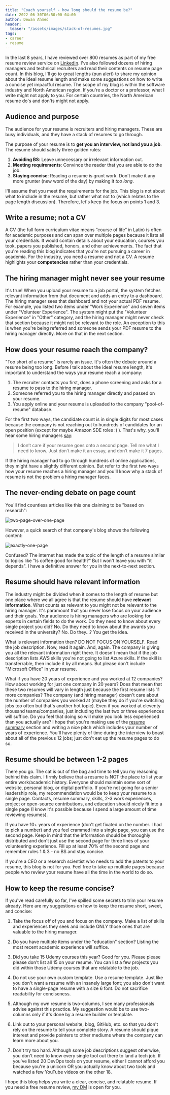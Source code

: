 ```yaml
---
title: "Coach yourself - how long should the resume be?"
date: 2022-06-30T06:50:00-04:00
author: Dewan Ahmed
header:
  teaser: "/assets/images/stack-of-resumes.jpg"
tags:
- career
- resume
---
```


In the last 8 years, I have reviewed over 800 resumes as part of my free resume review service on [LinkedIn](https://www.linkedin.com/in/diahmed/). I've also followed dozens of hiring managers and technical recruiters and read their contents on resume page count.  In this blog, I'll go to great lengths (pun alert) to share my opinion about the ideal resume length and make some suggestions on how to write a concise yet impactful resume. The scope of my blog is within the software industry and North American region. If you're a doctor or a professor, what I write might not apply to you. For certain countries, the North American resume do's and don'ts might not apply.

## Audience and purpose

The audience for your resume is recruiters and hiring managers. These are busy individuals, and they have a stack of resumes to go through. 

The purpose of your resume is to **get you an interview, not land you a job**. The resume should satisfy three golden rules:

1. **Avoiding BS**: Leave unnecessary or irrelevant information out.
2. **Meeting requirements**: Convince the reader that you are able to do the job.
3. **Staying concise**: Reading a resume is grunt work. Don't make it any more grunter (new word of the day) by making it *too long*.

I'll assume that you meet the requirements for the job. This blog is not about what to include in the resume, but rather what not to (which relates to the page length discussion). Therefore, let's keep the focus on points 1 and 3.

## Write a resume; not a CV

A CV (the full form curriculum vitae means “course of life” in Latin) is often for academic purposes and can span over multiple pages because it lists all your credentials. It would contain details about your education, courses you took, papers you published, honors, and other achievements. The fact that you're reading this blog indicates that you're not pursuing a career in academia. For the industry, you need a resume and not a CV. A resume highlights your **competencies** rather than your credentials.  

## The hiring manager might never see your resume

It's true! When you upload your resume to a job portal, the system fetches relevant information from that document and adds an entry to a dashboard. The hiring manager sees that dashboard and not your actual PDF resume. For example, you listed two items under "Work Experience" and seven items under "Volunteer Experience". The system might put the "Volunteer Experience" in "Other" category, and the hiring manager might never check that section because it might not be relevant to the role. An exception to this is when you're being referred and someone sends your PDF resume to the hiring manager directly. More on that in the next section. 

## How does your resume reach the company?

"Too short of a resume" is rarely an issue. It's often the debate around a resume being too long. Before I talk about the ideal resume length, it's important to understand the ways your resume reach a company:

1. The recruiter contacts you first, does a phone screening and asks for a resume to pass to the hiring manager.
2. Someone referred you to the hiring manager directly and passed on your resume.
3. You apply online and your resume is uploaded to the company "pool-of-resume" database. 

For the first two ways, the candidate count is in single digits for most cases because the company is not reaching out to hundreds of candidates for an open position (except for maybe Amazon SDE roles :) ). That's why. you'll hear some hiring managers [say](https://twitter.com/kvlly/status/1538900212034461696?s=20&t=qI-VH2HJsPXseSlNZ3b-Eg):

> I don’t care if your resume goes onto a second page. Tell me what I need to know. Just don’t make it an essay, and don’t make it 7 pages.

If the hiring manager had to go through hundreds of online applications, they might have a slightly different opinion. But refer to the first two ways how your resume reaches a hiring manager and you'll know why a stack of resume is not the problem a hiring manager faces.

## The never-ending debate on page count

You'll find countless articles like this one claiming to be "based on research":

![two-page-over-one-page](/assets/images/resume-page-count.png)

However, a quick search of that company's blog shows the following content:

![exactly-one-page](/assets/images/resume-page-count-contradict.png)

Confused? The internet has made the topic of the length of a resume similar to topics like "Is coffee good for health?" But I won't leave you with "it depends". I have a definitive answer for you in the next-to-next section. 

## Resume should have relevant information

The industry might be divided when it comes to the length of resume but one place where we all agree is that the resume should have **relevant information**. What counts as relevant to you might not be relevant to the hiring manager. It's paramount that you never lose focus on your audience and their goals. Your audience is hiring managers who are looking for experts in certain fields to do the work. Do they need to know about every single project you did? No. Do they need to know about the awards you received in the university? No. Do they...? You get the idea. 

What is relevant information then? DO NOT FOCUS ON YOURSELF. Read the job description. Now, read it again. And, again. The company is giving you all the relevant information right there. It doesn't mean that if the job description lists AWS skills you're not going to list Azure skills. If the skill is transferrable, then include it by all means. But please don't include "Microsoft Office" in your resume. 

What if you have 20 years of experience and you worked at 12 companies? How about working for just one company in 20 years? Does that mean that these two resumes will vary in length just because the first resume lists 11 more companies? The company (and hiring manager) doesn't care about the number of companies you worked at (maybe they do if you're switching jobs too often but that's another hot topic). Even if you worked at eleventy thousand teams/companies, just including the last two or three experiences will suffice. Do you feel that doing so will make you look less experienced than you actually are? I hope that you're making use of the [resume summary](https://www.dewanahmed.com/writing-resume-summary/) section and writing a nice pitch which includes your number of years of experience. You'll have plenty of time during the interview to boast about all of the previous 12 jobs; just don't eat up the resume pages to do so.


## Resume should be between 1-2 pages

There you go. The cat is out of the bag and time to tell you my reasoning behind this claim. I firmly believe that a resume is NOT the place to list your entire work/academic history. Everyone should maintain some sort of website, personal blog, or digital portfolio. If you're not going for a senior leadership role, my recommendation would be to keep your resume to a single page. Contacts, resume summary, skills, 2-3 work experiences, project or open-source contributions, and education should nicely fit into a single page (I know it's possible because I spend a large amount of time reviewing resumes). 

If you have 10+ years of experience (don't get fixated on the number. I had to pick a number) and you feel crammed into a single page, you can use the second page. Keep in mind that the information should be thoroughly distributed and don't just use the second page for three lines of your volunteering experience. Fill up at least 70% of the second page and remember rules 1 & 3 - no BS and stay concise.

If you're a CEO or a research scientist who needs to add the patents to your resume, this blog is not for you. Feel free to take up multiple pages because people who review your resume have all the time in the world to do so. 

## How to keep the resume concise?

If you've read carefully so far, I've spilled some secrets to trim your resume already. Here are my suggestions on how to keep the resume short, sweet, and concise:

1. Take the focus off of you and focus on the company. Make a list of skills and experiences they seek and include ONLY those ones that are valuable to the hiring manager.

2. Do you have multiple items under the "education" section? Listing the most recent academic experience will suffice. 

3. Did you take 15 Udemy courses this year? Good for you. Please please please don't list all 15 on your resume. You can list a few projects you did within those Udemy courses that are relatable to the job.

4. Do not use your own custom template. Use a resume template. Just like you don't want a resume with an insanely large font; you also don't want to have a single-page resume with a size 6 font. Do not sacrifice readability for conciseness. 

5. Although my own resume is two-columns, I see many professionals advise against this practice. My suggestion would be to use two-columns only if it's done by a resume builder or template. 

6. Link out to your personal website, blog, GitHub, etc. so that you don't rely on the resume to tell your complete story. A resume should pique interest and provide pointers to other mediums where the company can learn more about you.

7. Don't try too hard. Although some job descriptions suggest otherwise, you don't need to know every single tool out there to land a tech job. If you've listed 20 DevOps tools on your resume, either I cannot afford you because you're a unicorn OR you actually know about two tools and watched a few YouTube videos on the other 18.

I hope this blog helps you write a clear, concise, and relatable resume. If you need a free resume review, [my DM](https://www.linkedin.com/in/diahmed/) is open for you.